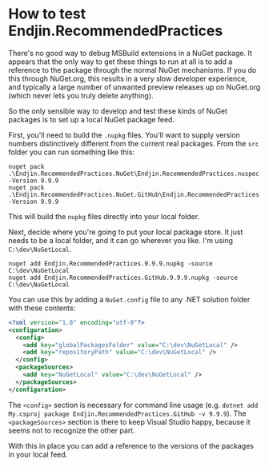 # How to test Endjin.RecommendedPractices

There's no good way to debug MSBuild extensions in a NuGet package. It appears that the only way to get these things to run at all is to add a reference to the package through the normal NuGet mechanisms. If you do this through NuGet.org, this results in a very slow developer experience, and typically a large number of unwanted preview releases up on NuGet.org (which never lets you truly delete anything).

So the only sensible way to develop and test these kinds of NuGet packages is to set up a local NuGet package feed.

First, you'll need to build the `.nupkg` files. You'll want to supply version numbers distinctively different from the current real packages. From the `src` folder you can run something like this:

```
nuget pack .\Endjin.RecommendedPractices.NuGet\Endjin.RecommendedPractices.nuspec -Version 9.9.9
nuget pack .\Endjin.RecommendedPractices.NuGet.GitHub\Endjin.RecommendedPractices.GitHub.nuspec -Version 9.9.9
```

This will build the `nupkg` files directly into your local folder.

Next, decide where you're going to put your local package store. It just needs to be a local folder, and it can go wherever you like. I'm using `C:\dev\NuGetLocal`.

```
nuget add Endjin.RecommendedPractices.9.9.9.nupkg -source C:\dev\NuGetLocal
nuget add Endjin.RecommendedPractices.GitHub.9.9.9.nupkg -source C:\dev\NuGetLocal
```

You can use this by adding a `NuGet.config` file to any .NET solution folder with these contents:

```xml
<?xml version="1.0" encoding="utf-8"?>
<configuration>
  <config>
    <add key="globalPackagesFolder" value="C:\dev\NuGetLocal" />
    <add key="repositoryPath" value="C:\dev\NuGetLocal" />
  </config>
  <packageSources>
    <add key="NuGetLocal" value="C:\dev\NuGetLocal" />
  </packageSources>
</configuration>
```

The `<config>` section is necessary for command line usage (e.g. `dotnet add My.csproj package Endjin.RecommendedPractices.GitHub -v 9.9.9`). The `<packageSources>` section is there to keep Visual Studio happy, because it seems not to recognize the other part.

With this in place you can add a reference to the versions of the packages in your local feed.